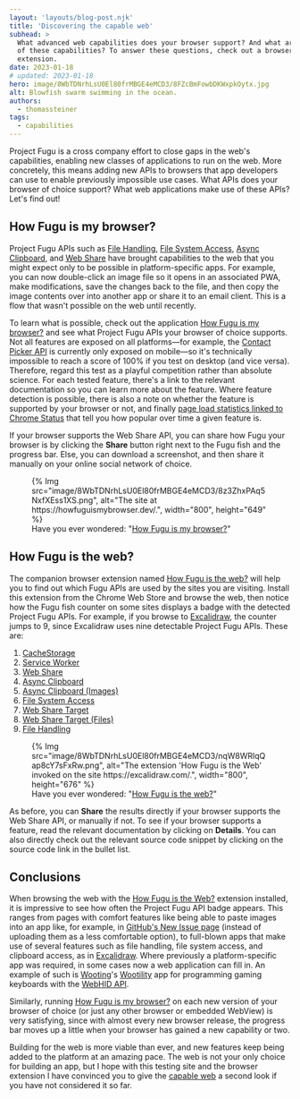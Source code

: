 ```yaml
---
layout: 'layouts/blog-post.njk'
title: 'Discovering the capable web'
subhead: >
  What advanced web capabilities does your browser support? And what are the web apps that make use
  of these capabilities? To answer these questions, check out a browser testing site and a browser
  extension.
date: 2023-01-18
# updated: 2023-01-18
hero: image/8WbTDNrhLsU0El80frMBGE4eMCD3/8FZcBmFowbDKWxpkOytx.jpg
alt: Blowfish swarm swimming in the ocean.
authors:
  - thomassteiner
tags:
  - capabilities
---
```


Project Fugu is a cross company effort to close gaps in the web's capabilities, enabling new classes
of applications to run on the web. More concretely, this means adding new APIs to browsers that app
developers can use to enable previously impossible use cases. What APIs does your browser of choice
support? What web applications make use of these APIs? Let's find out!

## How Fugu is my browser?

Project Fugu APIs such as [File Handling](/articles/file-handling/),
[File System Access](/articles/file-system-access/),
[Async Clipboard](https://web.dev/async-clipboard/), and [Web Share](https://web.dev/web-share/)
have brought capabilities to the web that you might expect only to be possible in platform-specific
apps. For example, you can now double-click an image file so it opens in an associated PWA, make
modifications, save the changes back to the file, and then copy the image contents over into another
app or share it to an email client. This is a flow that wasn't possible on the web until recently.

To learn what is possible, check out the application
[How Fugu is my browser?](https://howfuguismybrowser.dev/) and see what Project Fugu APIs your
browser of choice supports. Not all features are exposed on all platforms—for example, the
[Contact Picker API](/articles/contact-picker/) is currently only exposed on mobile—so it's
technically impossible to reach a score of 100% if you test on desktop (and vice versa). Therefore,
regard this test as a playful competition rather than absolute science. For each tested feature,
there's a link to the relevant documentation so you can learn more about the feature. Where feature
detection is possible, there is also a note on whether the feature is supported by your browser or
not, and finally
[page load statistics linked to Chrome Status](https://chromestatus.com/metrics/feature/timeline/popularity)
that tell you how popular over time a given feature is.

If your browser supports the Web Share API, you can share how Fugu your browser is by clicking the
**Share** button right next to the Fugu fish and the progress bar. Else, you can download a
screenshot, and then share it manually on your online social network of choice.

<figure>
  {% Img src="image/8WbTDNrhLsU0El80frMBGE4eMCD3/8z3ZhxPAq5NxfXEss1XS.png", alt="The site at https://howfuguismybrowser.dev/.", width="800", height="649" %}
  <figcaption>
    Have you ever wondered: "<a href="https://howfuguismybrowser.dev/">How Fugu is my browser?</a>"
  </figcaption>
</figure>

## How Fugu is the web?

The companion browser extension named
[How Fugu is the web?](https://chrome.google.com/webstore/detail/how-fugu-is-the-web/apcghpabklkjjgpfoplnglnjghonjhdl)
will help you to find out which Fugu APIs are used by the sites you are visiting. Install this
extension from the Chrome Web Store and browse the web, then notice how the Fugu fish counter on
some sites displays a badge with the detected Project Fugu APIs. For example, if you browse to
[Excalidraw](https://excalidraw.com/), the counter jumps to 9, since Excalidraw uses nine detectable
Project Fugu APIs. These are:

1. [CacheStorage](https://developer.mozilla.org/docs/Web/API/CacheStorage)
1. [Service Worker](https://developer.mozilla.org/docs/Web/API/Service_Worker_API)
1. [Web Share](https://web.dev/web-share/)
1. [Async Clipboard](https://web.dev/async-clipboard/)
1. [Async Clipboard (Images)](https://web.dev/async-clipboard/)
1. [File System Access](/articles/file-system-access/)
1. [Web Share Target](/articles/web-share-target/)
1. [Web Share Target (Files)](/articles/web-share-target/)
1. [File Handling](/articles/file-handling/)

<figure>
  {% Img src="image/8WbTDNrhLsU0El80frMBGE4eMCD3/nqW8WRlqQap8cY7sFxRw.png", alt="The extension 'How Fugu is the Web' invoked on the site https://excalidraw.com/.", width="800", height="676" %}
  <figcaption>
    Have you ever wondered: "<a href="https://chrome.google.com/webstore/detail/how-fugu-is-the-web/apcghpabklkjjgpfoplnglnjghonjhdl">How Fugu is the web?</a>"
  </figcaption>
</figure>

As before, you can **Share** the results directly if your browser supports the Web Share API, or
manually if not. To see if your browser supports a feature, read the relevant documentation by
clicking on **Details**. You can also directly check out the relevant source code snippet by
clicking on the source code link in the bullet list.

## Conclusions

When browsing the web with the
[How Fugu is the Web?](https://chrome.google.com/webstore/detail/how-fugu-is-the-web/apcghpabklkjjgpfoplnglnjghonjhdl)
extension installed, it is impressive to see how often the Project Fugu API badge appears. This
ranges from pages with comfort features like being able to paste images into an app like, for
example, in
[GitHub's New Issue page](https://docs.github.com/en/issues/tracking-your-work-with-issues/creating-an-issue)
(instead of uploading them as a less comfortable option), to full-blown apps that make use of
several features such as file handling, file system access, and clipboard access, as in
[Excalidraw](https://excalidraw.com/). Where previously a platform-specific app was required, in
some cases now a web application can fill in. An example of such is [Wooting](https://wooting.io/)'s
[Wootility](https://wootility.io/) app for programming gaming keyboards with the
[WebHID API](/articles/hid/).

Similarly, running [How Fugu is my browser?](https://howfuguismybrowser.dev/) on each new version of
your browser of choice (or just any other browser or embedded WebView) is very satisfying, since
with almost every new browser release, the progress bar moves up a little when your browser has
gained a new capability or two.

Building for the web is more viable than ever, and new features keep being added to the platform at
an amazing pace. The web is not your only choice for building an app, but I hope with this testing
site and the browser extension I have convinced you to give the [capable web](/blog/fugu-showcase/)
a second look if you have not considered it so far.
